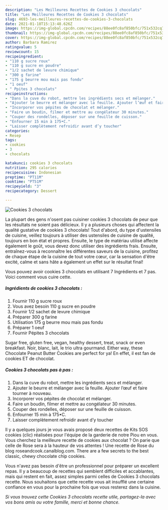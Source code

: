 ```yaml
---
description: "Les Meilleures Recettes de Cookies 3 chocolats"
title: "Les Meilleures Recettes de Cookies 3 chocolats"
slug: 4693-les-meilleures-recettes-de-cookies-3-chocolats
date: 2021-01-18T15:13:48.626Z
image: https://img-global.cpcdn.com/recipes/88ee0fc8af850bfc/751x532cq70/cookies-3-chocolats-photo-principale-de-la-recette.jpg
thumbnail: https://img-global.cpcdn.com/recipes/88ee0fc8af850bfc/751x532cq70/cookies-3-chocolats-photo-principale-de-la-recette.jpg
cover: https://img-global.cpcdn.com/recipes/88ee0fc8af850bfc/751x532cq70/cookies-3-chocolats-photo-principale-de-la-recette.jpg
author: Barbara Ramirez
ratingvalue: 5
reviewcount: 15
recipeingredient:
- "110 g sucre roux"
- "110 g sucre en poudre"
- "1/2 sachet de levure chimique"
- "300 g farine"
- "175 g beurre mou mais pas fondu"
- "1 oeuf"
- " Ppites 3 chocolats"
recipeinstructions:
- "Dans la cuve du robot, mettre les ingrédients secs et mélanger."
- "Ajouter le beurre et mélanger avec la feuille. Ajouter l’œuf et faire tourner à nouveau."
- "Incorporer vos pépites de chocolat et mélanger."
- "Faire un boudin, filmer et mettre au congélateur 30 minutes."
- "Couper des rondelles, déposer sur une feuille de cuisson."
- "Enfourner 15 min à 175•C."
- "Laisser complètement refroidir avant d’y toucher"
categories:
- Resep
tags:
- cookies
- 3
- chocolats

katakunci: cookies 3 chocolats 
nutrition: 295 calories
recipecuisine: Indonesian
preptime: "PT11M"
cooktime: "PT51M"
recipeyield: "3"
recipecategory: Dessert

---
```



![Cookies 3 chocolats](https://img-global.cpcdn.com/recipes/88ee0fc8af850bfc/751x532cq70/cookies-3-chocolats-photo-principale-de-la-recette.jpg)

La plupart des gens n'osent pas cuisiner cookies 3 chocolats de peur que les résultats ne soient pas délicieux. Il y a plusieurs choses qui affectent la qualité gustative de cookies 3 chocolats! Tout d'abord, du type d'ustensiles de cuisine, veillez toujours à utiliser des ustensiles de cuisine de qualité, toujours en bon état et propres. Ensuite, le type de matériau utilisé affecte également le goût, vous devez donc utiliser des ingrédients frais. Ensuite, entraînez-vous à reconnaître les différentes saveurs de la cuisine, profitez de chaque étape de la cuisine de tout votre cœur, car la sensation d'être excité, calme et sans hâte a également un effet sur le résultat final!

<!--inarticleads1-->

Vous pouvez avoir cookies 3 chocolats en utilisant 7 Ingrédients et 7 pas. Voici comment vous cuire cette.

##### Ingrédients de cookies 3 chocolats :

1. Fournir 110 g sucre roux
1. Vous avez besoin 110 g sucre en poudre
1. Fournir 1/2 sachet de levure chimique
1. Préparer 300 g farine
1. Utilisation 175 g beurre mou mais pas fondu
1. Préparer 1 oeuf
1. Fournir  Pépites 3 chocolats


Sugar free, gluten free, vegan, healthy dessert, treat, snack or even breakfast. Noir, blanc, lait, le trio ultra gourmand. Either way, these Chocolate Peanut Butter Cookies are perfect for ya! En effet, il est fan de cookies ET de chocolat. 

<!--inarticleads2-->

##### Cookies 3 chocolats pas à pas :

1. Dans la cuve du robot, mettre les ingrédients secs et mélanger.
1. Ajouter le beurre et mélanger avec la feuille. Ajouter l’œuf et faire tourner à nouveau.
1. Incorporer vos pépites de chocolat et mélanger.
1. Faire un boudin, filmer et mettre au congélateur 30 minutes.
1. Couper des rondelles, déposer sur une feuille de cuisson.
1. Enfourner 15 min à 175•C.
1. Laisser complètement refroidir avant d’y toucher


Il y a quelques jours je vous avais proposé deux recettes de Kits SOS cookies (clic) réalisées pour l&#39;équipe de la garderie de notre Piou en vous. Vous cherchez la meilleure recette de cookies aux chocolat ? On parie que celle de Rose sera à la hauteur de vos attentes ! Une recette de Rose du blog roseandcook.canalblog.com. There are a few secrets to the best classic, chewy chocolate chip cookies. 

<!--inarticleads1-->

<p>
Vous n'avez pas besoin d'être un professionnel pour préparer un excellent repas. Il y a beaucoup de recettes qui semblent difficiles et accablantes, mais qui restent en fait, assez simples parmi celles de Cookies 3 chocolats recette. Nous souhaitons que cette recette vous ait insufflé une certaine confiance en vous pour la prochaine fois que vous resterez dans la cuisine.
</p>

<p>
<i>Si vous trouvez cette Cookies 3 chocolats recette utile, partagez-la avec vos bons amis ou votre famille, merci et bonne chance.</i>
</p>
